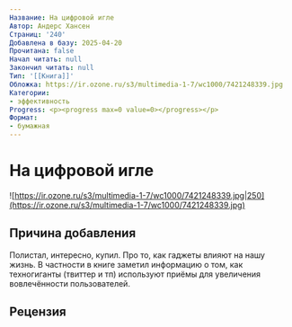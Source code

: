 ```yaml
---
Название: На цифровой игле
Автор: Андерс Хансен
Страниц: '240'
Добавлена в базу: 2025-04-20
Прочитана: false
Начал читать: null
Закончил читать: null
Тип: '[[Книга]]'
Обложка: https://ir.ozone.ru/s3/multimedia-1-7/wc1000/7421248339.jpg
Категории:
- эффективность
Progress: <p><progress max=0 value=0></progress></p>
Формат:
- бумажная
---
```

# На цифровой игле

![https://ir.ozone.ru/s3/multimedia-1-7/wc1000/7421248339.jpg|250](https://ir.ozone.ru/s3/multimedia-1-7/wc1000/7421248339.jpg)

## Причина добавления

Полистал, интересно, купил. Про то, как гаджеты влияют на нашу жизнь. В частности в книге заметил информацию о том, как техногиганты (твиттер и тп) используют приёмы для увеличения вовлечённости пользователей.

## Рецензия